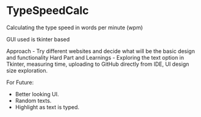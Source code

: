 # TypeSpeedCalc
Calculating the type speed in words per minute (wpm)

GUI used is tkinter based

Approach - Try different websites and decide what will be the basic design and functionality
Hard Part and Learnings - Exploring the text option in Tkinter, measuring time, uploading to GitHub directly from IDE, UI design size exploration.

For Future:  
- Better looking UI.
- Random texts.
- Highlight as text is typed. 
